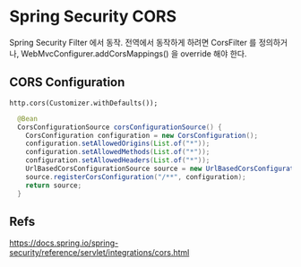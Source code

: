 # Spring Security CORS
Spring Security Filter 에서 동작. 전역에서 동작하게 하려면 CorsFilter 를 정의하거나, WebMvcConfigurer.addCorsMappings() 을 override 해야 한다.

## CORS Configuration
```text
http.cors(Customizer.withDefaults());
```
```java
  @Bean
  CorsConfigurationSource corsConfigurationSource() {
    CorsConfiguration configuration = new CorsConfiguration();
    configuration.setAllowedOrigins(List.of("*"));
    configuration.setAllowedMethods(List.of("*"));
    configuration.setAllowedHeaders(List.of("*"));
    UrlBasedCorsConfigurationSource source = new UrlBasedCorsConfigurationSource();
    source.registerCorsConfiguration("/**", configuration);
    return source;
  }
```


## Refs
https://docs.spring.io/spring-security/reference/servlet/integrations/cors.html

